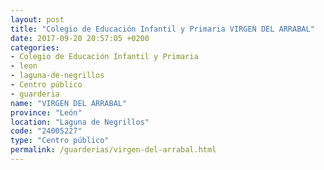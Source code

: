 ```yaml
---
layout: post
title: "Colegio de Educación Infantil y Primaria VIRGEN DEL ARRABAL"
date: 2017-09-20 20:57:05 +0200
categories:
- Colegio de Educación Infantil y Primaria
- leon
- laguna-de-negrillos
- Centro público
- guarderia
name: "VIRGEN DEL ARRABAL"
province: "León"
location: "Laguna de Negrillos"
code: "24005227"
type: "Centro público"
permalink: /guarderias/virgen-del-arrabal.html
---
```

